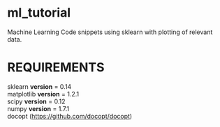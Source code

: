 ml_tutorial
===========

Machine Learning Code snippets using sklearn with plotting of relevant data.

REQUIREMENTS
============
sklearn __version__ = 0.14  
matplotlib __version__ = 1.2.1  
scipy __version__ = 0.12  
numpy __version__ = 1.7.1  
docopt (https://github.com/docopt/docopt)  
